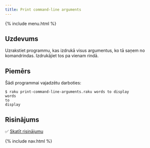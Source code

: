 ```yaml
---
title: Print command-line arguments
---
```


{% include menu.html %}

## Uzdevums

Uzrakstiet programmu, kas izdrukā visus argumentus, ko tā saņem no komandrindas. Izdrukājiet tos pa vienam rindā.

## Piemērs

Šādi programmai vajadzētu darboties:

```console
$ raku print-command-line-arguments.raku words to display
words
to
display
```

## Risinājums

✅ [Skatīt risinājumu](solution)

{% include nav.html %}